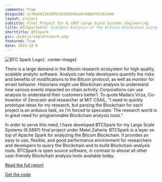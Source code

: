 ```yaml
---
comments: True
disqusId: cc78a8412d1805c02920945aa5c68b6f01a61440 
layout: project
subtitle: Final Project for 6.s897 Large Scale Systems Engineering
title: BTCSpark&#58; Scalable Analysis of the Bitcoin Blockchain using Spark
shorttitle: BTCSpark
pic: /public/img/btcspark.png
featured: True
date: 2015-12-6
---
```

![BTC Spark Logo]({{site.baseurl}}{{page.pic}}){: .center-image}

There is a large demand in the Bitcoin research ecosystem for high quality, scalable analytic software. Analysis can help developers quantify the risks and benefits of modifications to the Bitcoin protocol, as well as monitor for errant behavior. Historians might use Blockchain analysis to understand how various events impacted on chain activity. Corporations can use analysis to understand their customers better1. To quote Madars Virza, Co-Inventor of Zerocash and researcher at MIT CSAIL, "I need to quickly prototype ideas for my research, but parsing the Blockchain for each project is an arduous task, so I’m forced to speculate. The research world is in great need for programmable Blockchain analysis tools."

In order to serve this need, I have developed BTCSpark for my Large Scale Systems (6.S897) final project under Matei Zaharia. BTCSpark is a layer on top of Apache Spark for analyzing the Bitcoin Blockchain. It provides an easy to use, flexible, and good performance environment for researchers and developers to query the Blockchain and to build Blockchain analysis tools. BTCSpark is open source software, in contrast to almost all other user-friendly Blockchain analysis tools available today.

[Read the full report]({{site.baseurl}}/public/pdfs/s897report.pdf)

[Get the code](https://github.com/JeremyRubin/BTCSpark)
